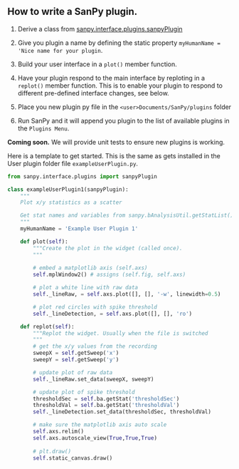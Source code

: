 ## How to write a SanPy plugin.

1) Derive a class from [sanpy.interface.plugins.sanpyPlugin](interface/plugins/sanpyPlugin.md)

2) Give you plugin a name by defining the static property `myHumanName = 'Nice name for your plugin`.

3) Build your user interface in a `plot()` member function.

4) Have your plugin respond to the main interface by reploting in a `replot()` member function.
    This is to enable your plugin to respond to different pre-defined interface changes, see below.

5) Place you new plugin py file in the `<user>Documents/SanPy/plugins` folder

6) Run SanPy and it will append you plugin to the list of available plugins in the `Plugins Menu`.

**Coming soon.** We will provide unit tests to ensure new plugins is working.

Here is a template to get started. This is the same as gets installed in the User plugin folder file `exampleUserPlugin.py`.

```python
from sanpy.interface.plugins import sanpyPlugin

class exampleUserPlugin1(sanpyPlugin):
    """
    Plot x/y statistics as a scatter

    Get stat names and variables from sanpy.bAnalysisUtil.getStatList()
    """
    myHumanName = 'Example User Plugin 1'

    def plot(self):
        """Create the plot in the widget (called once).
        """
        
        # embed a matplotlib axis (self.axs)
        self.mplWindow2() # assigns (self.fig, self.axs)

        # plot a white line with raw data
        self._lineRaw, = self.axs.plot([], [], '-w', linewidth=0.5)

        # plot red circles with spike threshold
        self._lineDetection, = self.axs.plot([], [], 'ro')

    def replot(self):
        """Replot the widget. Usually when the file is switched
        """
        # get the x/y values from the recording
        sweepX = self.getSweep('x')
        sweepY = self.getSweep('y')

        # update plot of raw data
        self._lineRaw.set_data(sweepX, sweepY)

        # update plot of spike threshold
        thresholdSec = self.ba.getStat('thresholdSec')
        thresholdVal = self.ba.getStat('thresholdVal')
        self._lineDetection.set_data(thresholdSec, thresholdVal)

        # make sure the matplotlib axis auto scale
        self.axs.relim()
        self.axs.autoscale_view(True,True,True)
        
        # plt.draw()
        self.static_canvas.draw()
```


